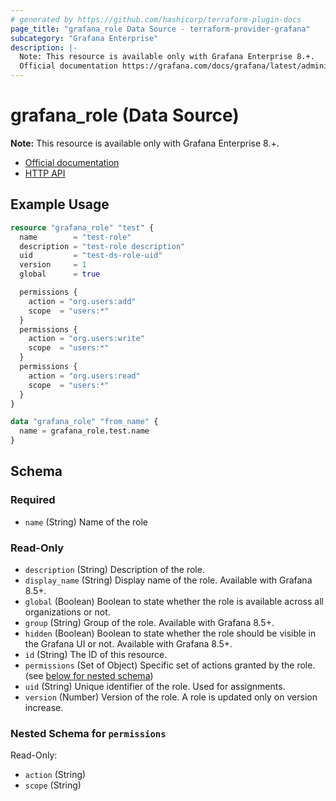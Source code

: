 ```yaml
---
# generated by https://github.com/hashicorp/terraform-plugin-docs
page_title: "grafana_role Data Source - terraform-provider-grafana"
subcategory: "Grafana Enterprise"
description: |-
  Note: This resource is available only with Grafana Enterprise 8.+.
  Official documentation https://grafana.com/docs/grafana/latest/administration/roles-and-permissions/access-control/HTTP API https://grafana.com/docs/grafana/latest/developers/http_api/access_control/
---
```


# grafana_role (Data Source)

**Note:** This resource is available only with Grafana Enterprise 8.+.

* [Official documentation](https://grafana.com/docs/grafana/latest/administration/roles-and-permissions/access-control/)
* [HTTP API](https://grafana.com/docs/grafana/latest/developers/http_api/access_control/)

## Example Usage

```terraform
resource "grafana_role" "test" {
  name        = "test-role"
  description = "test-role description"
  uid         = "test-ds-role-uid"
  version     = 1
  global      = true

  permissions {
    action = "org.users:add"
    scope  = "users:*"
  }
  permissions {
    action = "org.users:write"
    scope  = "users:*"
  }
  permissions {
    action = "org.users:read"
    scope  = "users:*"
  }
}

data "grafana_role" "from_name" {
  name = grafana_role.test.name
}
```

<!-- schema generated by tfplugindocs -->
## Schema

### Required

- `name` (String) Name of the role

### Read-Only

- `description` (String) Description of the role.
- `display_name` (String) Display name of the role. Available with Grafana 8.5+.
- `global` (Boolean) Boolean to state whether the role is available across all organizations or not.
- `group` (String) Group of the role. Available with Grafana 8.5+.
- `hidden` (Boolean) Boolean to state whether the role should be visible in the Grafana UI or not. Available with Grafana 8.5+.
- `id` (String) The ID of this resource.
- `permissions` (Set of Object) Specific set of actions granted by the role. (see [below for nested schema](#nestedatt--permissions))
- `uid` (String) Unique identifier of the role. Used for assignments.
- `version` (Number) Version of the role. A role is updated only on version increase.

<a id="nestedatt--permissions"></a>
### Nested Schema for `permissions`

Read-Only:

- `action` (String)
- `scope` (String)
